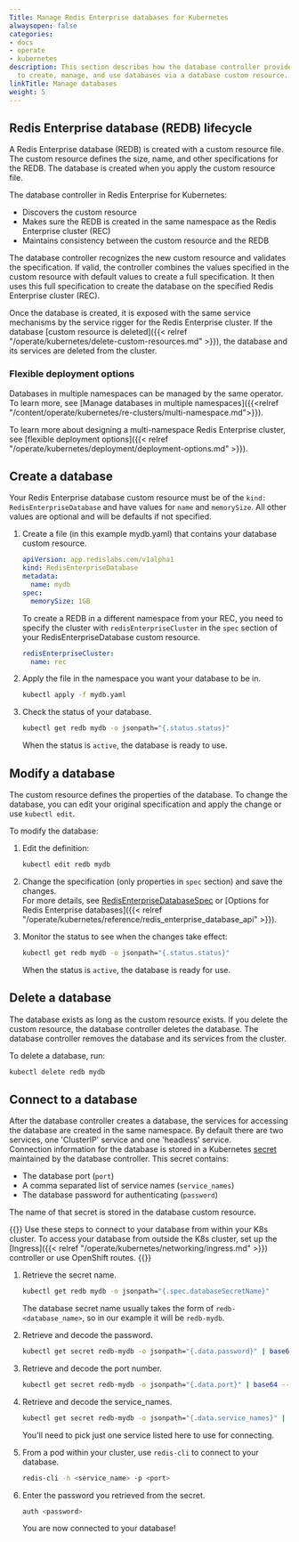 ```yaml
---
Title: Manage Redis Enterprise databases for Kubernetes
alwaysopen: false
categories:
- docs
- operate
- kubernetes
description: This section describes how the database controller provides the ability
  to create, manage, and use databases via a database custom resource.
linkTitle: Manage databases
weight: 5
---
```

## Redis Enterprise database (REDB) lifecycle

A Redis Enterprise database (REDB) is created with a custom resource file. The custom resource defines the size, name, and other specifications for the REDB. The database is created when you apply the custom resource file.

The database controller in Redis Enterprise for Kubernetes:

- Discovers the custom resource
- Makes sure the REDB is created in the same namespace as the Redis Enterprise cluster (REC)
- Maintains consistency between the custom resource and the REDB

The database controller recognizes the new custom resource and validates the specification.
If valid, the controller combines the values specified in
the custom resource with default values to create a full specification. It then uses this full specification to create the
database on the specified Redis Enterprise cluster (REC).

Once the database is created, it is exposed with the same service mechanisms by the service rigger for the Redis Enterprise cluster.
If the database [custom resource is deleted]({{< relref "/operate/kubernetes/delete-custom-resources.md" >}}), the database and its services are deleted from the cluster.

### Flexible deployment options

Databases in multiple namespaces can be managed by the same operator. To learn more, see [Manage databases in multiple namespaces]({{<relref "/content/operate/kubernetes/re-clusters/multi-namespace.md">}}).

To learn more about designing a multi-namespace Redis Enterprise cluster, see [flexible deployment options]({{< relref "/operate/kubernetes/deployment/deployment-options.md" >}}).

## Create a database

Your Redis Enterprise database custom resource must be of the `kind: RedisEnterpriseDatabase` and have values for `name` and `memorySize`. All other values are optional and will be defaults if not specified.

1. Create a file (in this example mydb.yaml) that contains your database custom resource.

    ```YAML
    apiVersion: app.redislabs.com/v1alpha1
    kind: RedisEnterpriseDatabase
    metadata:
      name: mydb
    spec:
      memorySize: 1GB
    ```

    To create a REDB in a different namespace from your REC, you need to specify the cluster with `redisEnterpriseCluster` in the `spec` section of your RedisEnterpriseDatabase custom resource.

     ```YAML
     redisEnterpriseCluster:
       name: rec
     ```

1. Apply the file in the namespace you want your database to be in.

    ```sh
    kubectl apply -f mydb.yaml
    ```

1. Check the status of your database.

    ```sh
    kubectl get redb mydb -o jsonpath="{.status.status}"
    ```

    When the status is `active`, the database is ready to use.

## Modify a database

The custom resource defines the properties of the database.
To change the database, you can edit your original specification and apply the change or use `kubectl edit`.

To modify the database:

1. Edit the definition:

    ```sh
    kubectl edit redb mydb
    ```

1. Change the specification (only properties in `spec` section) and save the changes.  
    For more details, see [RedisEnterpriseDatabaseSpec](https://github.com/RedisLabs/redis-enterprise-k8s-docs/blob/master/redis_enterprise_database_api.md#redisenterprisedatabasespec) or [Options for Redis Enterprise databases]({{< relref "/operate/kubernetes/reference/redis_enterprise_database_api" >}}). 

1. Monitor the status to see when the changes take effect:

    ```sh
    kubectl get redb mydb -o jsonpath="{.status.status}"
    ```

    When the status is `active`, the database is ready for use.

## Delete a database

The database exists as long as the custom resource exists.
If you delete the custom resource, the database controller deletes the database.
The database controller removes the database and its services from the cluster.

To delete a database, run:

```sh
kubectl delete redb mydb
```

## Connect to a database

After the database controller creates a database, the services for accessing the database are created in the same namespace. By default there are two services, one 'ClusterIP' service and one 'headless' service.  
Connection information for the database is stored in a Kubernetes [secret](https://kubernetes.io/docs/concepts/configuration/secret/) maintained by the database controller. This secret contains:

- The database port (`port`)
- A comma separated list of service names (`service_names`)
- The database password for authenticating (`password`)

The name of that secret is stored in the database custom resource.

{{<note>}}
Use these steps to connect to your database from within your K8s cluster. To access your database from outside the K8s cluster, set up the [Ingress]({{< relref "/operate/kubernetes/networking/ingress.md" >}}) controller or use OpenShift routes.
{{</note>}}

1. Retrieve the secret name.

    ```sh
    kubectl get redb mydb -o jsonpath="{.spec.databaseSecretName}"
    ```

      The database secret name usually takes the form of `redb-<database_name>`, so in our example it will be `redb-mydb`.

1. Retrieve and decode the password.

    ```sh
    kubectl get secret redb-mydb -o jsonpath="{.data.password}" | base64 --decode
    ```

1. Retrieve and decode the port number.

    ```sh
    kubectl get secret redb-mydb -o jsonpath="{.data.port}" | base64 --decode
    ```

1. Retrieve and decode the service_names.

    ```sh
    kubectl get secret redb-mydb -o jsonpath="{.data.service_names}" | base64 --decode
    ```

    You'll need to pick just one service listed here to use for connecting.

1. From a pod within your cluster, use `redis-cli` to connect to your database.

    ```sh
    redis-cli -h <service_name> -p <port>
    ```

1. Enter the password you retrieved from the secret.

    ```sh
    auth <password>
    ```

    You are now connected to your database!
